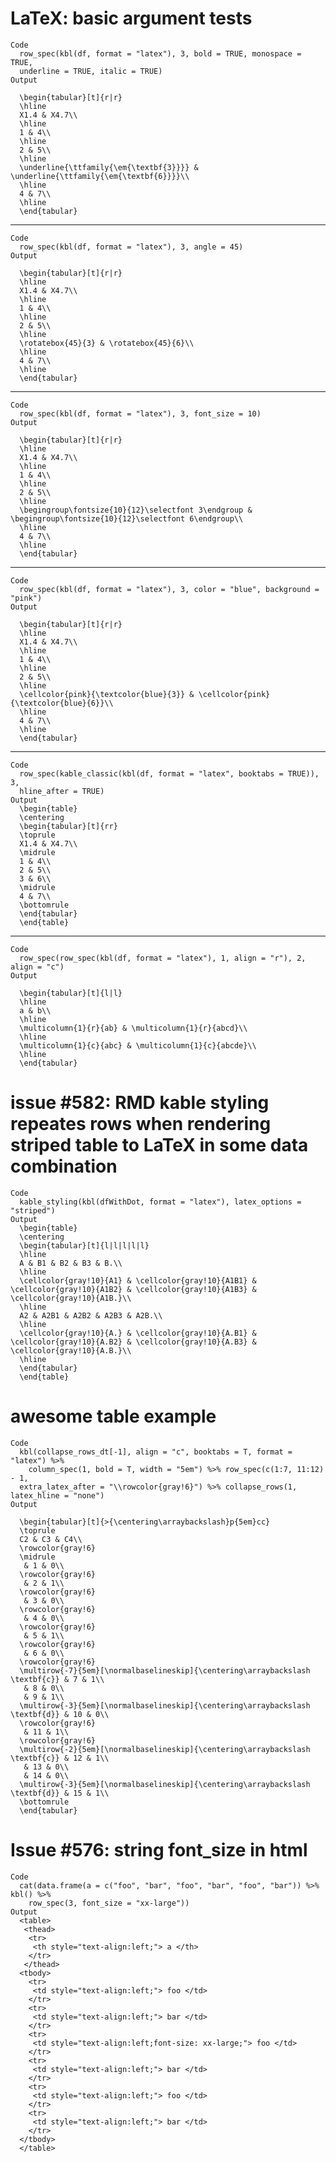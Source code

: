 # LaTeX: basic argument tests

    Code
      row_spec(kbl(df, format = "latex"), 3, bold = TRUE, monospace = TRUE,
      underline = TRUE, italic = TRUE)
    Output
      
      \begin{tabular}[t]{r|r}
      \hline
      X1.4 & X4.7\\
      \hline
      1 & 4\\
      \hline
      2 & 5\\
      \hline
      \underline{\ttfamily{\em{\textbf{3}}}} & \underline{\ttfamily{\em{\textbf{6}}}}\\
      \hline
      4 & 7\\
      \hline
      \end{tabular}

---

    Code
      row_spec(kbl(df, format = "latex"), 3, angle = 45)
    Output
      
      \begin{tabular}[t]{r|r}
      \hline
      X1.4 & X4.7\\
      \hline
      1 & 4\\
      \hline
      2 & 5\\
      \hline
      \rotatebox{45}{3} & \rotatebox{45}{6}\\
      \hline
      4 & 7\\
      \hline
      \end{tabular}

---

    Code
      row_spec(kbl(df, format = "latex"), 3, font_size = 10)
    Output
      
      \begin{tabular}[t]{r|r}
      \hline
      X1.4 & X4.7\\
      \hline
      1 & 4\\
      \hline
      2 & 5\\
      \hline
      \begingroup\fontsize{10}{12}\selectfont 3\endgroup & \begingroup\fontsize{10}{12}\selectfont 6\endgroup\\
      \hline
      4 & 7\\
      \hline
      \end{tabular}

---

    Code
      row_spec(kbl(df, format = "latex"), 3, color = "blue", background = "pink")
    Output
      
      \begin{tabular}[t]{r|r}
      \hline
      X1.4 & X4.7\\
      \hline
      1 & 4\\
      \hline
      2 & 5\\
      \hline
      \cellcolor{pink}{\textcolor{blue}{3}} & \cellcolor{pink}{\textcolor{blue}{6}}\\
      \hline
      4 & 7\\
      \hline
      \end{tabular}

---

    Code
      row_spec(kable_classic(kbl(df, format = "latex", booktabs = TRUE)), 3,
      hline_after = TRUE)
    Output
      \begin{table}
      \centering
      \begin{tabular}[t]{rr}
      \toprule
      X1.4 & X4.7\\
      \midrule
      1 & 4\\
      2 & 5\\
      3 & 6\\
      \midrule
      4 & 7\\
      \bottomrule
      \end{tabular}
      \end{table}

---

    Code
      row_spec(row_spec(kbl(df, format = "latex"), 1, align = "r"), 2, align = "c")
    Output
      
      \begin{tabular}[t]{l|l}
      \hline
      a & b\\
      \hline
      \multicolumn{1}{r}{ab} & \multicolumn{1}{r}{abcd}\\
      \hline
      \multicolumn{1}{c}{abc} & \multicolumn{1}{c}{abcde}\\
      \hline
      \end{tabular}

# issue #582: RMD kable styling repeates rows when rendering striped table to LaTeX in some data combination

    Code
      kable_styling(kbl(dfWithDot, format = "latex"), latex_options = "striped")
    Output
      \begin{table}
      \centering
      \begin{tabular}[t]{l|l|l|l|l}
      \hline
      A & B1 & B2 & B3 & B.\\
      \hline
      \cellcolor{gray!10}{A1} & \cellcolor{gray!10}{A1B1} & \cellcolor{gray!10}{A1B2} & \cellcolor{gray!10}{A1B3} & \cellcolor{gray!10}{A1B.}\\
      \hline
      A2 & A2B1 & A2B2 & A2B3 & A2B.\\
      \hline
      \cellcolor{gray!10}{A.} & \cellcolor{gray!10}{A.B1} & \cellcolor{gray!10}{A.B2} & \cellcolor{gray!10}{A.B3} & \cellcolor{gray!10}{A.B.}\\
      \hline
      \end{tabular}
      \end{table}

# awesome table example

    Code
      kbl(collapse_rows_dt[-1], align = "c", booktabs = T, format = "latex") %>%
        column_spec(1, bold = T, width = "5em") %>% row_spec(c(1:7, 11:12) - 1,
      extra_latex_after = "\\rowcolor{gray!6}") %>% collapse_rows(1, latex_hline = "none")
    Output
      
      \begin{tabular}[t]{>{\centering\arraybackslash}p{5em}cc}
      \toprule
      C2 & C3 & C4\\
      \rowcolor{gray!6}
      \midrule
       & 1 & 0\\
      \rowcolor{gray!6}
       & 2 & 1\\
      \rowcolor{gray!6}
       & 3 & 0\\
      \rowcolor{gray!6}
       & 4 & 0\\
      \rowcolor{gray!6}
       & 5 & 1\\
      \rowcolor{gray!6}
       & 6 & 0\\
      \rowcolor{gray!6}
      \multirow{-7}{5em}[\normalbaselineskip]{\centering\arraybackslash \textbf{c}} & 7 & 1\\
       & 8 & 0\\
       & 9 & 1\\
      \multirow{-3}{5em}[\normalbaselineskip]{\centering\arraybackslash \textbf{d}} & 10 & 0\\
      \rowcolor{gray!6}
       & 11 & 1\\
      \rowcolor{gray!6}
      \multirow{-2}{5em}[\normalbaselineskip]{\centering\arraybackslash \textbf{c}} & 12 & 1\\
       & 13 & 0\\
       & 14 & 0\\
      \multirow{-3}{5em}[\normalbaselineskip]{\centering\arraybackslash \textbf{d}} & 15 & 1\\
      \bottomrule
      \end{tabular}

# Issue #576: string font_size in html

    Code
      cat(data.frame(a = c("foo", "bar", "foo", "bar", "foo", "bar")) %>% kbl() %>%
        row_spec(3, font_size = "xx-large"))
    Output
      <table>
       <thead>
        <tr>
         <th style="text-align:left;"> a </th>
        </tr>
       </thead>
      <tbody>
        <tr>
         <td style="text-align:left;"> foo </td>
        </tr>
        <tr>
         <td style="text-align:left;"> bar </td>
        </tr>
        <tr>
         <td style="text-align:left;font-size: xx-large;"> foo </td>
        </tr>
        <tr>
         <td style="text-align:left;"> bar </td>
        </tr>
        <tr>
         <td style="text-align:left;"> foo </td>
        </tr>
        <tr>
         <td style="text-align:left;"> bar </td>
        </tr>
      </tbody>
      </table>

